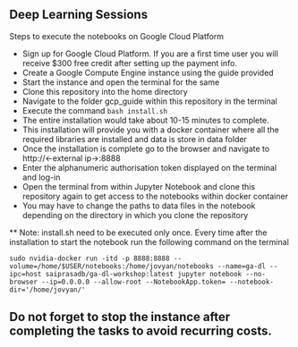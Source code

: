 ## Deep Learning Sessions

Steps to execute the notebooks on Google Cloud Platform
 - Sign up for Google Cloud Platform. If you are a first time user you will receive $300 free credit after setting up the payment info.
- Create a Google Compute Engine instance using the guide provided
- Start the instance and open the terminal for the same
- Clone this repository into the home directory
- Navigate to the folder gcp_guide within this repository in the terminal
- Execute the command `bash install.sh`
- The entire installation would take about 10-15 minutes to complete.
- This installation will provide you with a docker container where all the required libraries are installed and data is store in data folder
- Once the installation is complete go to the browser and navigate to http://<-external ip->:8888 
- Enter the alphanumeric authorisation token displayed on the terminal and log-in
- Open the terminal from within Jupyter Notebook and clone this repository again to get access to the notebooks within docker container
- You may have to change the paths to data files in the notebook depending on the directory in which you clone the repository

** Note: install.sh need to be executed only once. Every time after the installation to start the notebook run the following command on the terminal

`
sudo nvidia-docker run -itd -p 8888:8888 --volume=/home/$USER/notebooks:/home/jovyan/notebooks --name=ga-dl --ipc=host saiprasadb/ga-dl-workshop:latest jupyter notebook --no-browser --ip=0.0.0.0 --allow-root --NotebookApp.token= --notebook-dir='/home/jovyan/'
`


## Do not forget to stop the instance after completing the tasks to avoid recurring costs.
